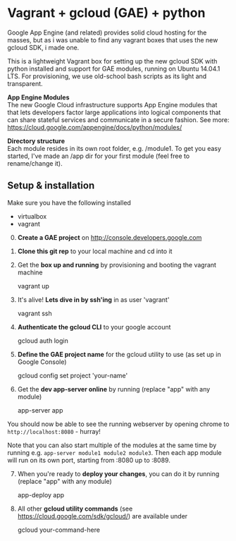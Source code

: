 Vagrant + gcloud (GAE) + python
==============

Google App Engine (and related) provides solid cloud hosting for the masses, but as i was unable to find any vagrant boxes that uses the new gcloud SDK, i made one.

This is a lightweight Vagrant box for setting up the new gcloud SDK with python installed and support for GAE modules, running on Ubuntu 14.04.1 LTS. For provisioning, we use old-school bash scripts as its light and transparent.

**App Engine Modules**  
The new Google Cloud infrastructure supports App Engine modules that that lets developers factor large applications into logical components that can share stateful services and communicate in a secure fashion. See more: https://cloud.google.com/appengine/docs/python/modules/

**Directory structure**  
Each module resides in its own root folder, e.g. /module1. To get you easy started, I've made an /app dir for your first module (feel free to rename/change it).

Setup & installation
--------------

Make sure you have the following installed

- virtualbox
- vagrant

0) **Create a GAE project** on http://console.developers.google.com

1) **Clone this git rep** to your local machine and cd into it

2) Get the **box up and running** by provisioning and booting the vagrant machine

    vagrant up

3) It's alive! **Lets dive in by ssh'ing** in as user 'vagrant'

	vagrant ssh

4) **Authenticate the gcloud CLI** to your google account

	gcloud auth login

5) **Define the GAE project name** for the gcloud utility to use (as set up in Google Console)

	gcloud config set project 'your-name'

6) Get the **dev app-server online** by running (replace "app" with any module)

	app-server app

You should now be able to see the running webserver by opening chrome to `http://localhost:8080` - hurray!

Note that you can also start multiple of the modules at the same time by running e.g. `app-server module1 module2 module3`. Then each app module will run on its own port, starting from :8080 up to :8089.

7) When you're ready to **deploy your changes**, you can do it by running (replace "app" with any module)

	app-deploy app

8) All other **gcloud utility commands** (see https://cloud.google.com/sdk/gcloud/) are available under

	gcloud your-command-here